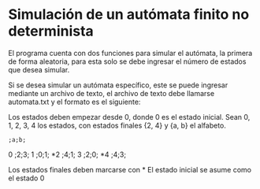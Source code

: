 # Simulación de un autómata finito no determinista

El programa cuenta con dos funciones para simular el autómata, la primera de forma aleatoria, para esta solo se debe ingresar el número de estados que desea simular.

Si se desea simular un autómata específico, este se puede ingresar mediante un archivo de texto, el archivo de texto debe llamarse automata.txt y el formato es el siguiente:

Los estados deben empezar desde 0, donde 0 es el estado inicial. 
Sean 0, 1, 2, 3, 4 los estados, con estados finales {2, 4} y {a, b} el alfabeto.

    ;a;b;
0   ;2;3;
1   ;0;1;
*2  ;4;1;
3   ;2;0;
*4  ;4;3;

Los estados finales deben marcarse con *
El estado inicial se asume como el estado 0
